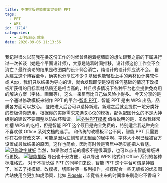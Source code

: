 ```yaml
---
title: 不懂排版也能做出完美的 PPT
tags:
  - PPT
  - WPS
id: '1714'
categories:
  - - 工作&amp;效率
date: 2020-09-06 11:13:56
---
```


我记得很久以前我在换这份工作的时候曾经抱着挖墙脚的想法跟我之前的下属进行过一次长谈（她是个平面设计师），大意是随着时间推移，设计师这份工作会不会消亡？最终谈论的结果是改图类的设计师会消亡，纯设计的设计师应该不会。 自从建立这个博客至今，确实也分享过不少 0 基础也能轻松上手的素材设计类软件或 App，我们只以结果为导向的话，就会发现即便是没有任何基础的情况下改模板所获得的目标素材品质还是相当高的，并且很多情况下各种平台也会提供免商用的解决方案（字体、画面等），这么一来反而比自己做风险小得多。 今天分享的是一个通过修改模板来制作 PPT 的平台-[智能 PPT](https://aippt.wps.cn/welcome/)，智能 PPT 是由 WPS 出品，品质各方面可以放心。 登陆进入后台可以选择新建，新建之后就会提供一坨分类好的模板供你选用，根据你的实际需求来选取心仪的模板，配色配图什么的不是大神级别的建议不要调整以防破坏和谐。 [![各种PPT模板](https://i.loli.net/2020/09/06/Cvu518Bjn97ofgG.png)](https://i.loli.net/2020/09/06/Cvu518Bjn97ofgG.png) 值得说明的是，虽然我经常吐槽 WPS 的吃相，但是智能 PPT 这个项目是完全免费的，特别适合我这种完全不喜欢做 Office 系列文档的选手。 和传统的改模板平台不同，智能 PPT 只需要你在右侧修改文字，可能是因为左侧预览图里面的居中啊、字体大小啊已经被官方设置成最优结果的原因，这样也简单，因为有时候是否居中确实能把人看瞎。 [![只修改字就好](https://i.loli.net/2020/09/06/ryWSYOGBEqT7HJg.png)](https://i.loli.net/2020/09/06/ryWSYOGBEqT7HJg.png) 当然，如果你对当前的模板不是很满意，也可以点击智能排版进行更换。 [![智能排版](https://i.loli.net/2020/09/06/9eVPKaMsmwISrCH.png)](https://i.loli.net/2020/09/06/9eVPKaMsmwISrCH.png) 导出也十分方便，可以导出 WPS 格式和 Office 系列的各种标准格式。 对于不擅长做 PPT 的同学们来说，智能 PPT 这个平台可谓是神器了，省去了找模板、改模板，切图片等一系列操作，推荐配合一些无版权的优质图片站使用会更加如虎添翼，比如 [Piqsels](https://www.piqsels.com/zh)，毕竟省出来的时间拿来刷剧它不香吗？